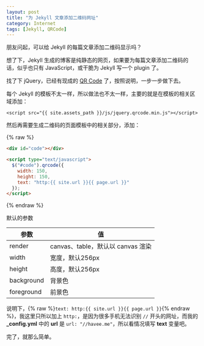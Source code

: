 ```yaml
---
layout: post
title: "为 Jekyll 文章添加二维码网址"
category: Internet
tags: [Jekyll, QRCode]
---
```


朋友问起，可以给 Jekyll 的每篇文章添加二维码显示吗？

想了下，Jekyll 生成的博客是纯静态的网页，如果要为每篇文章添加二维码的话，似乎也只有 JavaScript，或干脆为 Jekyll 写一个 plugin 了。

找了下 jQuery，已经有现成的 [QR Code](https://github.com/jeromeetienne/jquery-qrcode) 了，按照说明，一步一步做下去。

<!-- more -->
每个 Jekyll 的模板不太一样，所以做法也不太一样，主要的就是在模板的相关区域添加：

    <script src="{{ site.assets_path }}/js/jquery.qrcode.min.js"></script>

然后再需要生成二维码的页面模板中的相关部分，添加：

{% raw %}
```html
<div id="code"></div>

<script type="text/javascript">
  $("#code").qrcode({
    width: 150,
    height: 150,
    text: "http:{{ site.url }}{{ page.url }}"
  });
</script>
```
{% endraw %}

默认的参数

|参数|值|
|---|---|
|render|canvas、table，默认以 canvas 渲染|
|width|宽度，默认256px|
|height|高度，默认256px|
|background|背景色|
|foreground|前景色|

说明下，{% raw %}`text: http:{{ site.url }}{{ page.url }}`{% endraw %}，我这里只所以加上 `http:`，是因为很多手机无法识别 `//` 开头的网址，而我的 **_config.yml** 中的 **url** 是 `url: "//havee.me"`，所以看情况填写 **text** 变量吧。

完了，就那么简单。
